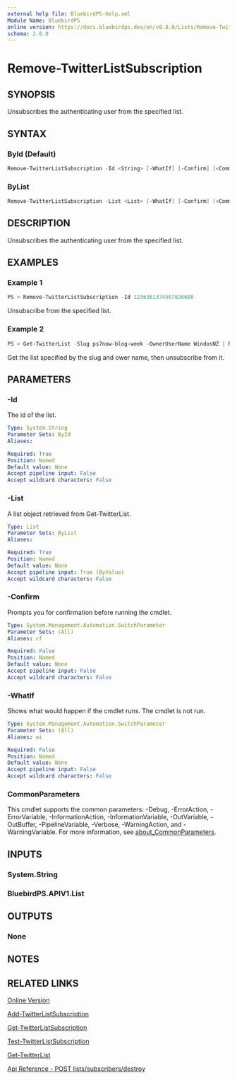 ```yaml
---
external help file: BluebirdPS-help.xml
Module Name: BluebirdPS
online version: https://docs.bluebirdps.dev/en/v0.8.0/Lists/Remove-TwitterListSubscription
schema: 2.0.0
---
```


# Remove-TwitterListSubscription

## SYNOPSIS

Unsubscribes the authenticating user from the specified list.

## SYNTAX

### ById (Default)

```powershell
Remove-TwitterListSubscription -Id <String> [-WhatIf] [-Confirm] [<CommonParameters>]
```

### ByList

```powershell
Remove-TwitterListSubscription -List <List> [-WhatIf] [-Confirm] [<CommonParameters>]
```

## DESCRIPTION

Unsubscribes the authenticating user from the specified list.

## EXAMPLES

### Example 1

```powershell
PS > Remove-TwitterListSubscription -Id 1236361374567026688
```

Unsubscribe from the specified list.

### Example 2

```powershell
PS > Get-TwitterList -Slug ps7now-blog-week -OwnerUserName WindosNZ | Remove-TwitterListSubscription
```

Get the list specified by the slug and ower name, then unsubscribe from it.

## PARAMETERS

### -Id

The id of the list.

```yaml
Type: System.String
Parameter Sets: ById
Aliases:

Required: True
Position: Named
Default value: None
Accept pipeline input: False
Accept wildcard characters: False
```

### -List

A list object retrieved from Get-TwitterList.

```yaml
Type: List
Parameter Sets: ByList
Aliases:

Required: True
Position: Named
Default value: None
Accept pipeline input: True (ByValue)
Accept wildcard characters: False
```

### -Confirm

Prompts you for confirmation before running the cmdlet.

```yaml
Type: System.Management.Automation.SwitchParameter
Parameter Sets: (All)
Aliases: cf

Required: False
Position: Named
Default value: None
Accept pipeline input: False
Accept wildcard characters: False
```

### -WhatIf

Shows what would happen if the cmdlet runs.
The cmdlet is not run.

```yaml
Type: System.Management.Automation.SwitchParameter
Parameter Sets: (All)
Aliases: wi

Required: False
Position: Named
Default value: None
Accept pipeline input: False
Accept wildcard characters: False
```

### CommonParameters

This cmdlet supports the common parameters: -Debug, -ErrorAction, -ErrorVariable, -InformationAction, -InformationVariable, -OutVariable, -OutBuffer, -PipelineVariable, -Verbose, -WarningAction, and -WarningVariable. For more information, see [about_CommonParameters](http://go.microsoft.com/fwlink/?LinkID=113216).

## INPUTS

### System.String

### BluebirdPS.APIV1.List

## OUTPUTS

### None

## NOTES

## RELATED LINKS

[Online Version](https://docs.bluebirdps.dev/en/v0.8.0/Lists/Remove-TwitterListSubscription)

[Add-TwitterListSubscription](https://docs.bluebirdps.dev/en/v0.8.0/Lists/Add-TwitterListSubscription)

[Get-TwitterListSubscription](https://docs.bluebirdps.dev/en/v0.8.0/Lists/Get-TwitterListSubscription)

[Test-TwitterListSubscription](https://docs.bluebirdps.dev/en/v0.8.0/Lists/Test-TwitterListSubscription)

[Get-TwitterList](https://docs.bluebirdps.dev/en/v0.8.0/Lists/Get-TwitterList)

[Api Reference - POST lists/subscribers/destroy](https://developer.twitter.com/en/docs/twitter-api/v1/accounts-and-users/create-manage-lists/api-reference/post-lists-subscribers-destroy)
